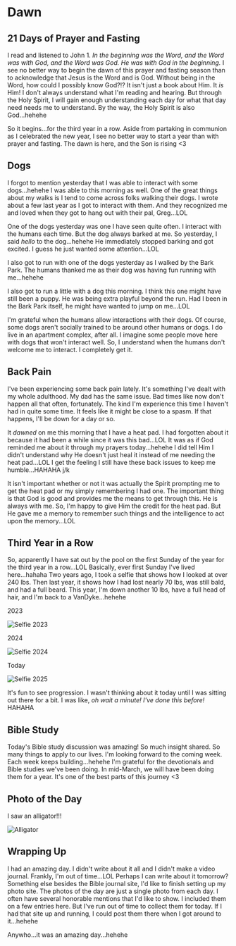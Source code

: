 # Dawn

## 21 Days of Prayer and Fasting

<!--@include: ../../../bible/prayer/journal/2025/01/05_21-days.md{3,}-->

I read and listened to John 1. *In the beginning was the Word, and the Word was with God, and the Word was God. He was with God in the beginning.* I see no better way to begin the dawn of this prayer and fasting season than to acknowledge that Jesus is the Word and is God. Without being in the Word, how could I possibly know God?!? It isn't just a book about Him. It *is* Him! I don't always understand what I'm reading and hearing. But through the Holy Spirit, I will gain enough understanding each day for what that day need needs me to understand. By the way, the Holy Spirit is also God...hehehe

So it begins...for the third year in a row. Aside from partaking in communion as I celebrated the new year, I see no better way to start a year than with prayer and fasting. The dawn is here, and the Son is rising <3

## Dogs

I forgot to mention yesterday that I was able to interact with some dogs...hehehe I was able to this morning as well. One of the great things about my walks is I tend to come across folks walking their dogs. I wrote about a few last year as I got to interact with them. And they recognized me and loved when they got to hang out with their pal, Greg...LOL

One of the dogs yesterday was one I have seen quite often. I interact with the humans each time. But the dog always barked at me. So yesterday, I said *hello* to the dog...hehehe He immediately stopped barking and got excited. I guess he just wanted some attention...LOL

I also got to run with one of the dogs yesterday as I walked by the Bark Park. The humans thanked me as their dog was having fun running with me...hehehe

I also got to run a little with a dog this morning. I think this one might have still been a puppy. He was being extra playful beyond the run. Had I been in the Bark Park itself, he might have wanted to jump on me...LOL

I'm grateful when the humans allow interactions with their dogs. Of course, some dogs aren't socially trained to be around other humans or dogs. I do live in an apartment complex, after all. I imagine some people move here with dogs that won't interact well. So, I understand when the humans don't welcome me to interact. I completely get it.

## Back Pain

I've been experiencing some back pain lately. It's something I've dealt with my whole adulthood. My dad has the same issue. Bad times like now don't happen all that often, fortunately. The kind I'm experience this time I haven't had in quite some time. It feels like it might be close to a spasm. If that happens, I'll be down for a day or so.

It *dawned* on me this morning that I have a heat pad. I had forgotten about it because it had been a while since it was this bad...LOL It was as if God reminded me about it through my prayers today...hehehe I did tell Him I didn't understand why He doesn't just heal it instead of me needing the heat pad...LOL I get the feeling I still have these back issues to keep me humble...HAHAHA j/k

It isn't important whether or not it was actually the Spirit prompting me to get the heat pad or my simply remembering I had one. The important thing is that God is good and provides me the means to get through this. He is always with me. So, I'm happy to give Him the credit for the heat pad. But He gave me a memory to remember such things and the intelligence to act upon the memory...LOL

## Third Year in a Row

So, apparently I have sat out by the pool on the first Sunday of the year for the third year in a row...LOL Basically, ever first Sunday I've lived here...hahaha Two years ago, I took a selfie that shows how I looked at over 240 lbs. Then last year, it shows how I had lost nearly 70 lbs, was still bald, and had a full beard. This year, I'm down another 10 lbs, have a full head of hair, and I'm back to a VanDyke...hehehe

2023

![Selfie 2023](./media/IMG_0125.jpeg)

2024

![Selfie 2024](./media/IMG_1624.jpeg)

Today

![Selfie 2025](./media/IMG_4885.jpeg)

It's fun to see progression. I wasn't thinking about it today until I was sitting out there for a bit. I was like, *oh wait a minute! I've done this before!* HAHAHA

## Bible Study

Today's Bible study discussion was amazing! So much insight shared. So many things to apply to our lives. I'm looking forward to the coming week. Each week keeps building...hehehe I'm grateful for the devotionals and Bible studies we've been doing. In mid-March, we will have been doing them for a year. It's one of the best parts of this journey <3

## Photo of the Day

I saw an alligator!!!

![Alligator](./media/IMG_4888.jpeg)

## Wrapping Up

I had an amazing day. I didn't write about it all and I didn't make a video journal. Frankly, I'm out of time...LOL Perhaps I can write about it tomorrow? Something else besides the Bible journal site, I'd like to finish setting up my photo site. The photos of the day are just a single photo from each day. I often have several honorable mentions that I'd like to show. I included them on a few entries here. But I've run out of time to collect them for today. If I had that site up and running, I could post them there when I got around to it...hehehe

Anywho...it was an amazing day...hehehe